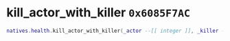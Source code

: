 # kill_actor_with_killer `0x6085F7AC`

```lua
natives.health.kill_actor_with_killer(_actor --[[ integer ]], _killer --[[ number ]])
```